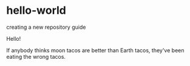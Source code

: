 # hello-world
creating a new repository guide

Hello!

If anybody thinks moon tacos are better than Earth tacos, they've been eating the wrong tacos.
